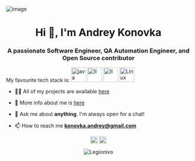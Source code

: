 ![image](https://github.com/wanderindev/wanderindev/blob/master/assets/about-cover.png)

<h1 align="center">Hi 👋, I'm Andrey Konovka </h1>
<h3 align="center">A passionate Software Engineer, QA Automation Engineer, and Open Source contributor </h3>


My favourite tech stack is:
  <img src="https://img.icons8.com/color/48/000000/java-coffee-cup-logo.png" alt="java" width="40" height="40"/>
  <img src="https://img.icons8.com/color/48/000000/intellij-idea.png" alt="II" width="40" height="40"/>
  <img src="https://img.icons8.com/color/48/000000/docker.png" alt="II" width="40" height="40"/>
  <img src="https://img.icons8.com/color/48/000000/linux.png" alt="Linux" width="40" height="40"/></p> 

- 👨‍💻 All of my projects are available  [here](https://github.com/Legionivo?tab=repositories)
- 👨 More info about me is [here](https://legionivo.github.io/about/)

- 💬 Ask me about **anything**. I'm always open for a chat!

- 📫 How to reach me **konovka.andrey@gmail.com**


<p align="center">
<a href="https://legionivo.github.io/" target="blank"><img align="center" src="https://img.icons8.com/color/48/000000/internet.png" alt="https://legionivo.github.io/" height="20" width="20" /></a>
<a href="https://www.linkedin.com/in/andrey-konovka/" target="blank"><img align="center" src="https://cdn.jsdelivr.net/npm/simple-icons@3.0.1/icons/linkedin.svg" alt="https://www.linkedin.com/in/andrey-konovka/" height="20" width="20" /></a> 
</p>

<p align="center">
<img src="https://komarev.com/ghpvc/?username=Legionivo" alt="Legionivo" />
<p>


